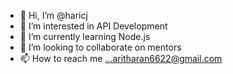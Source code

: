 - 👋 Hi, I’m @haricj
- 👀 I’m interested in API Development
- 🌱 I’m currently learning Node.js
- 💞️ I’m looking to collaborate on mentors
- 📫 How to reach me ...aritharan6622@gmail.com

<!---
haricj/haricj is a ✨ special ✨ repository because its `README.md` (this file) appears on your GitHub profile.
You can click the Preview link to take a look at your changes.
--->
